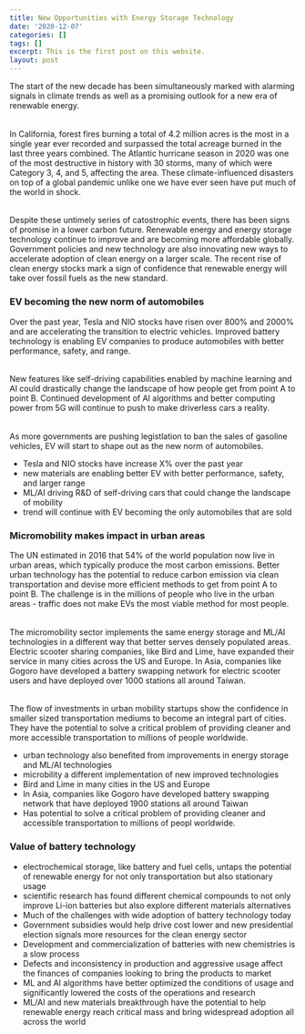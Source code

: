 ```yaml
---
title: New Opportunities with Energy Storage Technology
date: '2020-12-07'
categories: []
tags: []
excerpt: This is the first post on this website.
layout: post
---
```

The start of the new decade has been simultaneously marked with alarming signals in climate trends as well as a promising outlook for a new era of renewable energy. 
###### 
In California, forest fires burning a total of 4.2 million acres is the most in a single year ever recorded and surpassed the total acreage burned in the last three years combined. The Atlantic hurricane season in 2020 was one of the most destructive in history with 30 storms, many of which were Category 3, 4, and 5, affecting the area. These climate-influenced disasters on top of a global pandemic unlike one we have ever seen have put much of the world in shock. 
###### 
Despite these untimely series of catostrophic events, there has been signs of promise in a lower carbon future. Renewable energy and energy storage technology continue to improve and are becoming more affordable globally. Government policies and new technology are also innovating new ways to accelerate adoption of clean energy on a larger scale. The recent rise of clean energy stocks mark a sign of confidence that renewable energy will take over fossil fuels as the new standard.

### EV becoming the new norm of automobiles

Over the past year, Tesla and NIO stocks have risen over 800% and 2000% and are accelerating the transition to electric vehicles. Improved battery technology is enabling EV companies to produce automobiles with better performance, safety, and range.
###### 
New features like self-driving capabilities enabled by machine learning and AI could drastically change the landscape of how people get from point A to point B. Continued development of AI algorithms and better computing power from 5G will continue to push to make driverless cars a reality.

###### 
As more governments are pushing legistlation to ban the sales of gasoline vehicles, EV will start to shape out as the new norm of automobiles. 

- Tesla and NIO stocks have increase X% over the past year
- new materials are enabling better EV with better performance, safety, and larger range
- ML/AI driving R&D of self-driving cars that could change the landscape of mobility
- trend will continue with EV becoming the only automobiles that are sold

### Micromobility makes impact in urban areas

The UN estimated in 2016 that 54% of the world population now live in urban areas, which typically produce the most carbon emissions. Better urban technology has the potential to reduce carbon emission via clean transportation and devise more efficient methods to get from point A to point B. The challenge is in the millions of people who live in the urban areas - traffic does not make EVs the most viable method for most people.

###### 
The micromobility sector implements the same energy storage and ML/AI technologies in a different way that better serves densely populated areas. Electric scooter sharing companies, like Bird and Lime, have expanded their service in many cities across the US and Europe. In Asia, companies like Gogoro have developed a battery swapping network for electric scooter users and have deployed over 1000 stations all around Taiwan.

###### 
The flow of investments in urban mobility startups show the confidence in smaller sized transportation mediums to become an integral part of cities. They have the potential to solve a critical problem of providing cleaner and more accessible transportation to millions of people worldwide.

- urban technology also benefited from improvements in energy storage and ML/AI technologies
- microbility a different implementation of new improved technologies
- Bird and Lime in many cities in the US and Europe
- In Asia, companies like Gogoro have developed battery swapping network that have deployed 1900 stations all around Taiwan
- Has potential to solve a critical problem of providing cleaner and accessible transportation to millions of peopl worldwide.

### Value of battery technology

- electrochemical storage, like battery and fuel cells, untaps the potential of renewable energy for not only transportation but also stationary usage
- scientific research has found different chemical compounds to not only improve Li-ion batteries but also explore different materials alternatives
- Much of the challenges with wide adoption of battery technology today
- Government subsidies would help drive cost lower and new presidential election signals more resources for the clean energy sector
- Development and commercialization of batteries with new chemistries is a slow process
- Defects and inconsistency in production and aggressive usage affect the finances of companies looking to bring the products to market
- ML and AI algorithms have better optimized the conditions of usage and significantly lowered the costs of the operations and research
- ML/AI and new materials breakthrough have the potential to help renewable energy reach critical mass and bring widespread adoption all across the world